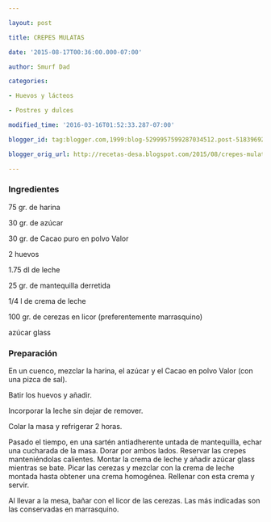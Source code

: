 ```yaml
---

layout: post

title: CREPES MULATAS

date: '2015-08-17T00:36:00.000-07:00'

author: Smurf Dad

categories:

- Huevos y lácteos

- Postres y dulces

modified_time: '2016-03-16T01:52:33.287-07:00'

blogger_id: tag:blogger.com,1999:blog-5299957599287034512.post-5183969253676567230

blogger_orig_url: http://recetas-desa.blogspot.com/2015/08/crepes-mulatas.html

---
```


<h3>Ingredientes</h3>

75 gr. de harina

30 gr. de azúcar

30 gr. de Cacao puro en polvo Valor

2 huevos

1.75 dl de leche

25 gr. de mantequilla derretida

1/4 l de crema de leche

100 gr. de cerezas en licor (preferentemente marrasquino)

azúcar glass

<h3>Preparación</h3>

En un cuenco, mezclar la harina, el azúcar y el Cacao en polvo Valor (con una pizca de sal).

Batir los huevos y añadir.

Incorporar la leche sin dejar de remover.

Colar la masa y refrigerar 2 horas.

Pasado el tiempo, en una sartén antiadherente untada de mantequilla, echar una cucharada de la masa. Dorar por ambos lados. Reservar las crepes manteniéndolas calientes. Montar la crema de leche y añadir azúcar glass mientras se bate. Picar las cerezas y mezclar con la crema de leche montada hasta obtener una crema homogénea. Rellenar con esta crema y servir.

Al llevar a la mesa, bañar con el licor de las cerezas. Las más indicadas son las conservadas en marrasquino.